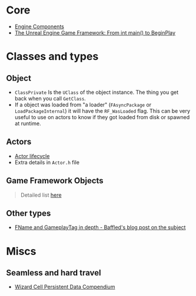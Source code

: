 # Core
- [Engine Components](https://dev.epicgames.com/community/learning/paths/0w/beginplay)
- [The Unreal Engine Game Framework: From int main() to BeginPlay](https://www.youtube.com/watch?v=IaU2Hue-ApI)

# Classes and types
## Object

- `ClassPrivate` Is the `UClass` of the object instance. The thing you get back when you call `GetClass`.
- If a object was loaded from "a loader" (`FAsyncPackage` or `LoadPackageInternal`) it will have the `RF_WasLoaded` flag. This can be very useful to use on actors to know if they got loaded from disk or spawned at runtime. 

## Actors
- [Actor lifecycle](https://dev.epicgames.com/documentation/en-us/unreal-engine/unreal-engine-actor-lifecycle)
- Extra details in `Actor.h` file

## Game Framework Objects
> Detailed list [here](https://wizardcell.com/unreal/persistent-data/#gameframework-objects)

## Other types
- [FName and GameplayTag in depth - Baffled's blog post on the subject](https://itsbaffled.github.io/posts/UE/GameplayTags-And-FNames-In-Depth)

# Miscs
## Seamless and hard travel
- [Wizard Cell Persistent Data Compendium](https://wizardcell.com/unreal/persistent-data/#travel-seamless-vs-hard)
